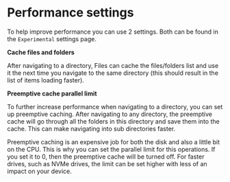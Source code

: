 # Performance settings

To help improve performance you can use 2 settings. Both can be found in the `Experimental` settings page.


**Cache files and folders**

After navigating to a directory, Files can cache the files/folders list and use it the next time you navigate to the same directory (this should result in the list of items loading faster).


**Preemptive cache parallel limit**

To further increase performance when navigating to a directory, you can set up preemptive caching. After navigating to any directory, the preemptive cache will go through all the folders in this directory and save them into the cache. This can make navigating into sub directories faster.

Preemptive caching is an expensive job for both the disk and also a little bit on the CPU. This is why you can set the parallel limit for this operations. If you set it to 0, then the preemptive cache will be turned off. For faster drives, such as NVMe drives, the limit can be set higher with less of an impact on your device.
